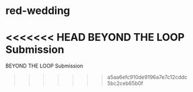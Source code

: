 # red-wedding
<<<<<<< HEAD
BEYOND THE LOOP Submission
=======
BEYOND THE LOOP Submission
>>>>>>> a5aa6efc910de9196a7e7c12cddc5bc2ceb65b0f
